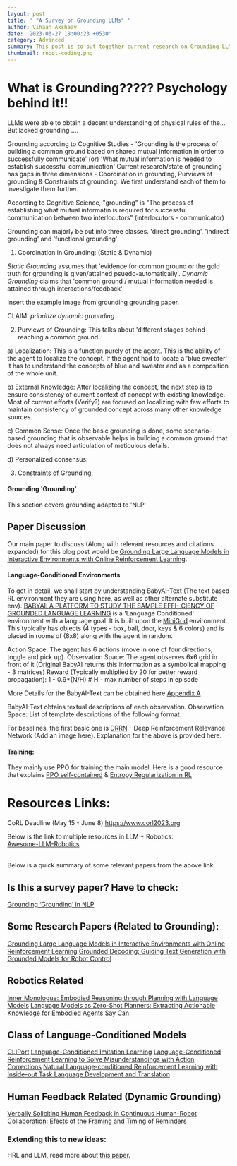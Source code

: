 ```yaml
---
layout: post
title: ' "A Survey on Grounding LLMs" '
author: Vihaan Akshaay
date: '2023-03-27 18:00:23 +0530'
category: Advanced
summary: This post is to put together current research on Grounding LLMs
thumbnail: robot-coding.png
---
```




# What is Grounding????? Psychology behind it!!
LLMs were able to obtain a decent understanding of physical rules of the...
But lacked grounding ....

Grounding according to Cognitive Studies - 'Grounding is the process of building a common ground based on shared mutual information in order to successfully communicate' (or) 'What mutual information is needed to establish successful communication'
Current research/state of grounding has gaps in three dimensions - Coordination in grounding, Purviews of grounding & Constraints of grounding.
We first understand each of them to investigate them further.

According to Cognitive Science, "grounding" is "The process of establishing what mutual informatin is required for successful communication between two interlocutors" (interlocutors - communicator)

Grounding can majorly be put into three classes.
'direct grounding', 'indirect grounding' and 'functional grounding'

1) Coordination in Grounding: (Static & Dynamic)

*Static Grounding* assumes that 'evidence for common ground or the gold truth for grounding is given/attained psuedo-automatically'.
*Dynamic Grounding* claims that 'common ground / mutual information needed is attained through interactions/feedback'

Insert the example image from grounding grounding paper.

CLAIM: *prioritize dynamic grounding*

2) Purviews of Grounding: 
This talks about 'different stages behind reaching a common ground'.

a) Localization: This is a function purely of the agent. This is the ability of the agent to localize the concept.
If the agent had to locate a 'blue sweater' it has to understand the concepts of blue and sweater and as a composition of the whole unit.

b) External Knowledge: After localizing the concept, the next step is to ensure consistency of current context of concept with existing knowledge.
Most of current efforts (Verify?) are focused on localizing with few efforts to maintain consistency of grounded concept across many other knowledge sources.

c) Common Sense: Once the basic grounding is done, some scenario-based grounding that is observable helps in building a common ground that does not always need articulation of meticulous details.

d) Personalized consensus: 

3) Constraints of Grounding:
 

#### Grounding 'Grounding'
This section covers grounding adapted to 'NLP'


## Paper Discussion
Our main paper to discuss (Along with relevant resources and citations expanded) for this blog post would be [Grounding Large Language Models in Interactive Environments with Online Reinforcement Learning](https://arxiv.org/pdf/2302.02662.pdf).

#### Language-Conditioned Environments

To get in detail, we shall start by understanding BabyAI-Text (The text based RL environment they are using here, as well as other alternate substitute env). [BABYAI: A PLATFORM TO STUDY THE SAMPLE EFFI- CIENCY OF GROUNDED LANGUAGE LEARNING](https://arxiv.org/pdf/1810.08272.pdf) is a 'Language Conditioned' environment with a language goal. It is built upon the [MiniGrid](https://github.com/Farama-Foundation/Minigrid) environment.
This typically has objects (4 types - box, ball, door, keys & 6 colors) and is placed in rooms of (8x8) along with the agent in random.

Action Space: The agent has 6 actions (move in one of four directions, toggle and pick up).
Observation Space: The agent observes 6x6 grid in front of it (Original BabyAI returns this information as a symbolical mapping - 3 matrices)
Reward (Typically multiplied by 20 for better reward propagation): 1 - 0.9*(N/H) # H - max number of steps in episode 

More Details for the BabyAI-Text can be obtained here [Appendix A](https://arxiv.org/pdf/2302.02662.pdf)

BabyAI-Text obtains textual descriptions of each observation.
Observation Space: List of template descriptions of the following format.





For baselines, the first basic one is [DRRN](https://arxiv.org/pdf/1606.03667.pdf) - Deep Reinforcement Relevance Network (Add an image here). Explanation for the above is provided here.


#### Training:
They mainly use PPO for training the main model. Here is a good resource that explains [PPO self-contained](https://fse.studenttheses.ub.rug.nl/25709/1/mAI_2021_BickD.pdf) & [Entropy Regularization in RL](https://towardsdatascience.com/entropy-regularization-in-reinforcement-learning-a6fa6d7598df)







# Resources Links:
CoRL Deadline (May 15 - June 8)  https://www.corl2023.org

Below is the link to multiple resources in LLM + Robotics:<br/>
[Awesome-LLM-Robotics](https://github.com/GT-RIPL/Awesome-LLM-Robotics)<br/><br/>

Below is a quick summary of some relevant papers from the above link.<br/>

## Is this a survey paper? Have to check:
[Grounding ‘Grounding’ in NLP](https://aclanthology.org/2021.findings-acl.375.pdf)

## Some Research Papers (Related to Grounding):
[Grounding Large Language Models in Interactive Environments with Online Reinforcement Learning](https://arxiv.org/pdf/2302.02662.pdf)
[Grounded Decoding: Guiding Text Generation with Grounded Models for Robot Control](https://grounded-decoding.github.io)

## Robotics Related
[Inner Monologue: Embodied Reasoning through Planning with Language Models](https://arxiv.org/pdf/2207.05608.pdf)
[Language Models as Zero-Shot Planners: Extracting Actionable Knowledge for Embodied Agents](https://arxiv.org/pdf/2201.07207.pdf)
[Say Can](https://say-can.github.io)

## Class of Language-Conditioned Models
[CLIPort](https://arxiv.org/pdf/2109.12098.pdf)
[Language-Conditioned Imitation Learning](https://arxiv.org/pdf/2010.12083.pdf)
[Language-Conditioned Reinforcement Learning to Solve Misunderstandings with Action Corrections](https://arxiv.org/pdf/2211.10168.pdf)
[Natural Language-conditioned Reinforcement Learning with Inside-out Task Language Development and Translation](https://arxiv.org/pdf/2302.09368.pdf)

## Human Feedback Related (Dynamic Grounding)
[Verbally Soliciting Human Feedback in Continuous Human-Robot Collaboration: Efects of the Framing and Timing of Reminders](https://dl.acm.org/doi/pdf/10.1145/3568162.3576980)

### Extending this to new ideas:
HRL and LLM, read more about [this paper](https://arxiv.org/abs/2303.16563).